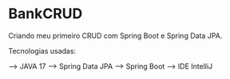 # BankCRUD
Criando meu primeiro CRUD com Spring Boot e Spring Data JPA.

Tecnologias usadas:

--> JAVA 17
--> Spring Data JPA
--> Spring Boot
--> IDE IntelliJ